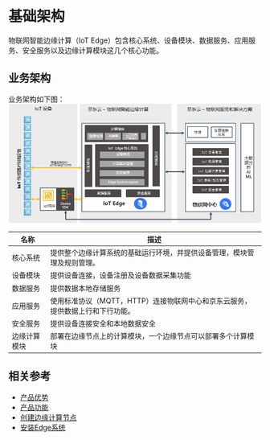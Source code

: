 # 基础架构

物联网智能边缘计算（IoT Edge）包含核心系统、设备模块、数据服务、应用服务、安全服务以及边缘计算模块这几个核心功能。

## 业务架构

业务架构如下图：
![](../../../../image/IoT/IoT-Edge/EdgeArch.png)

| 名称         | 描述                                                         |
| ------------ | ------------------------------------------------------------ |
| 核心系统     | 提供整个边缘计算系统的基础运行环境，并提供设备管理，模块管理及规则管理。                         |
| 设备模块     | 提供设备连接，设备注册及设备数据采集功能                     |
| 数据服务     | 提供数据本地存储服务                         |
| 应用服务     | 使用标准协议（MQTT，HTTP）连接物联网中心和京东云服务，提供数据上行和下行功能。 |
| 安全服务     | 提供设备连接安全和本地数据安全                        |
| 边缘计算模块 | 部署在边缘节点上的计算模块，一个边缘节点可以部署多个计算模块 |

## 相关参考

- [产品优势](../Introduction/Benefits.md)
- [产品功能](../Introduction/Features.md)
- [创建边缘计算节点](../Getting-Started/Create-Edgenode.md)
- [安装Edge系统](../Getting-Started/Install-Edge-System.md)
